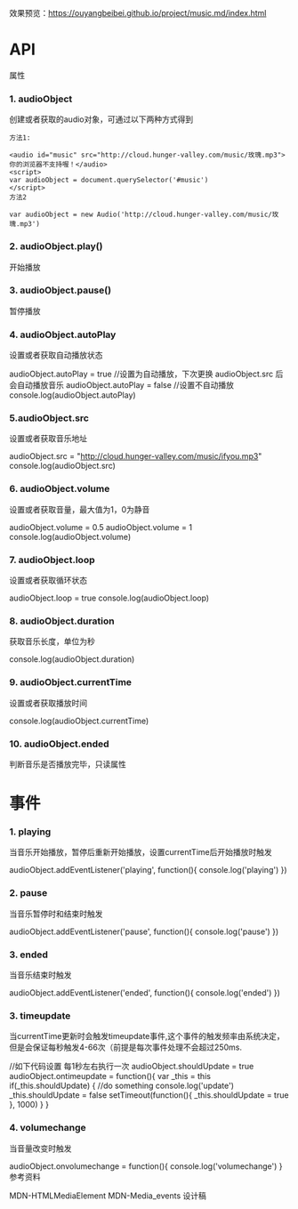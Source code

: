 效果预览：https://ouyangbeibei.github.io/project/music.md/index.html
# API

属性

### 1. audioObject

创建或者获取的audio对象，可通过以下两种方式得到
```
方法1:

<audio id="music" src="http://cloud.hunger-valley.com/music/玫瑰.mp3">你的浏览器不支持喔！</audio>
<script>
var audioObject = document.querySelector('#music')
</script>
方法2

var audioObject = new Audio('http://cloud.hunger-valley.com/music/玫瑰.mp3')
```
### 2. audioObject.play()

开始播放

### 3. audioObject.pause()

暂停播放

### 4. audioObject.autoPlay

设置或者获取自动播放状态

audioObject.autoPlay = true  //设置为自动播放，下次更换 audioObject.src 后会自动播放音乐
audioObject.autoPlay = false //设置不自动播放
console.log(audioObject.autoPlay)
### 5.audioObject.src

设置或者获取音乐地址

audioObject.src = "http://cloud.hunger-valley.com/music/ifyou.mp3"
console.log(audioObject.src)
### 6. audioObject.volume

设置或者获取音量，最大值为1，0为静音

audioObject.volume = 0.5
audioObject.volume = 1
console.log(audioObject.volume)
### 7. audioObject.loop

设置或者获取循环状态

audioObject.loop = true
console.log(audioObject.loop)
### 8. audioObject.duration

获取音乐长度，单位为秒

console.log(audioObject.duration)
### 9. audioObject.currentTime

设置或者获取播放时间

console.log(audioObject.currentTime)
### 10. audioObject.ended

判断音乐是否播放完毕，只读属性

# 事件

### 1. playing

当音乐开始播放，暂停后重新开始播放，设置currentTime后开始播放时触发

audioObject.addEventListener('playing', function(){
  console.log('playing')
})
### 2. pause

当音乐暂停时和结束时触发

audioObject.addEventListener('pause', function(){
  console.log('pause')
})
### 3. ended

当音乐结束时触发

audioObject.addEventListener('ended', function(){
  console.log('ended')
})
### 3. timeupdate

当currentTime更新时会触发timeupdate事件,这个事件的触发频率由系统决定，但是会保证每秒触发4-66次（前提是每次事件处理不会超过250ms.

//如下代码设置 每1秒左右执行一次
audioObject.shouldUpdate = true
audioObject.ontimeupdate = function(){
  var _this = this
  if(_this.shouldUpdate) {
     //do something
     console.log('update')
     _this.shouldUpdate = false
    setTimeout(function(){
      _this.shouldUpdate = true
    }, 1000)
  }
}
###  4. volumechange

当音量改变时触发

audioObject.onvolumechange = function(){
  console.log('volumechange')
}
参考资料

MDN-HTMLMediaElement
MDN-Media_events
设计稿
